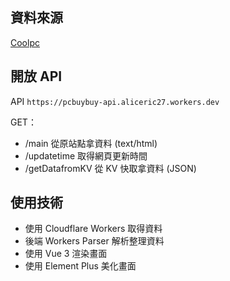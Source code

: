 ## 資料來源 

[Coolpc](https://www.coolpc.com.tw/evaluate.php)

## 開放 API

API `https://pcbuybuy-api.aliceric27.workers.dev`

GET：
- /main 從原站點拿資料 (text/html)
- /updatetime 取得網頁更新時間
- /getDatafromKV 從 KV 快取拿資料 (JSON)

## 使用技術

- 使用 Cloudflare Workers 取得資料
- 後端 Workers Parser 解析整理資料
- 使用 Vue 3 渲染畫面
- 使用 Element Plus 美化畫面


